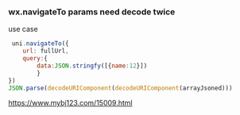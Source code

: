 ### wx.navigateTo params need decode twice
use case
```js
 uni.navigateTo({
    url: fullUrl,
    query:{
        data:JSON.stringfy([{name:12}])
        }
})
JSON.parse(decodeURIComponent(decodeURIComponent(arrayJsoned)))
```
https://www.mybj123.com/15009.html

